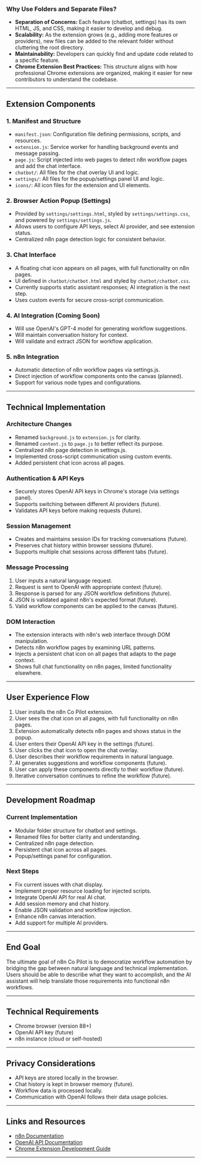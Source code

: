 ### **Why Use Folders and Separate Files?**

- **Separation of Concerns:** Each feature (chatbot, settings) has its own HTML, JS, and CSS, making it easier to develop and debug.
- **Scalability:** As the extension grows (e.g., adding more features or providers), new files can be added to the relevant folder without cluttering the root directory.
- **Maintainability:** Developers can quickly find and update code related to a specific feature.
- **Chrome Extension Best Practices:** This structure aligns with how professional Chrome extensions are organized, making it easier for new contributors to understand the codebase.

---

## Extension Components

### 1. Manifest and Structure

- `manifest.json`: Configuration file defining permissions, scripts, and resources.
- `extension.js`: Service worker for handling background events and message passing.
- `page.js`: Script injected into web pages to detect n8n workflow pages and add the chat interface.
- `chatbot/`: All files for the chat overlay UI and logic.
- `settings/`: All files for the popup/settings panel UI and logic.
- `icons/`: All icon files for the extension and UI elements.

### 2. Browser Action Popup (Settings)

- Provided by `settings/settings.html`, styled by `settings/settings.css`, and powered by `settings/settings.js`.
- Allows users to configure API keys, select AI provider, and see extension status.
- Centralized n8n page detection logic for consistent behavior.

### 3. Chat Interface

- A floating chat icon appears on all pages, with full functionality on n8n pages.
- UI defined in `chatbot/chatbot.html` and styled by `chatbot/chatbot.css`.
- Currently supports static assistant responses; AI integration is the next step.
- Uses custom events for secure cross-script communication.

### 4. AI Integration (Coming Soon)

- Will use OpenAI's GPT-4 model for generating workflow suggestions.
- Will maintain conversation history for context.
- Will validate and extract JSON for workflow application.

### 5. n8n Integration

- Automatic detection of n8n workflow pages via settings.js.
- Direct injection of workflow components onto the canvas (planned).
- Support for various node types and configurations.

---

## Technical Implementation

### Architecture Changes

- Renamed `background.js` to `extension.js` for clarity.
- Renamed `content.js` to `page.js` to better reflect its purpose.
- Centralized n8n page detection in settings.js.
- Implemented cross-script communication using custom events.
- Added persistent chat icon across all pages.

### Authentication & API Keys

- Securely stores OpenAI API keys in Chrome's storage (via settings panel).
- Supports switching between different AI providers (future).
- Validates API keys before making requests (future).

### Session Management

- Creates and maintains session IDs for tracking conversations (future).
- Preserves chat history within browser sessions (future).
- Supports multiple chat sessions across different tabs (future).

### Message Processing

1. User inputs a natural language request.
2. Request is sent to OpenAI with appropriate context (future).
3. Response is parsed for any JSON workflow definitions (future).
4. JSON is validated against n8n's expected format (future).
5. Valid workflow components can be applied to the canvas (future).

### DOM Interaction

- The extension interacts with n8n's web interface through DOM manipulation.
- Detects n8n workflow pages by examining URL patterns.
- Injects a persistent chat icon on all pages that adapts to the page context.
- Shows full chat functionality on n8n pages, limited functionality elsewhere.

---

## User Experience Flow

1. User installs the n8n Co Pilot extension.
2. User sees the chat icon on all pages, with full functionality on n8n pages.
3. Extension automatically detects n8n pages and shows status in the popup.
4. User enters their OpenAI API key in the settings (future).
5. User clicks the chat icon to open the chat overlay.
6. User describes their workflow requirements in natural language.
7. AI generates suggestions and workflow components (future).
8. User can apply these components directly to their workflow (future).
9. Iterative conversation continues to refine the workflow (future).

---

## Development Roadmap

### Current Implementation
- Modular folder structure for chatbot and settings.
- Renamed files for better clarity and understanding.
- Centralized n8n page detection.
- Persistent chat icon across all pages.
- Popup/settings panel for configuration.

### Next Steps
- Fix current issues with chat display.
- Implement proper resource loading for injected scripts.
- Integrate OpenAI API for real AI chat.
- Add session memory and chat history.
- Enable JSON validation and workflow injection.
- Enhance n8n canvas interaction.
- Add support for multiple AI providers.

---

## End Goal

The ultimate goal of n8n Co Pilot is to democratize workflow automation by bridging the gap between natural language and technical implementation. Users should be able to describe what they want to accomplish, and the AI assistant will help translate those requirements into functional n8n workflows.

---

## Technical Requirements

- Chrome browser (version 88+)
- OpenAI API key (future)
- n8n instance (cloud or self-hosted)

---

## Privacy Considerations

- API keys are stored locally in the browser.
- Chat history is kept in browser memory (future).
- Workflow data is processed locally.
- Communication with OpenAI follows their data usage policies.

---

## Links and Resources

- [n8n Documentation](https://docs.n8n.io/)
- [OpenAI API Documentation](https://platform.openai.com/docs/api-reference)
- [Chrome Extension Development Guide](https://developer.chrome.com/docs/extensions/mv3/getstarted/)

---